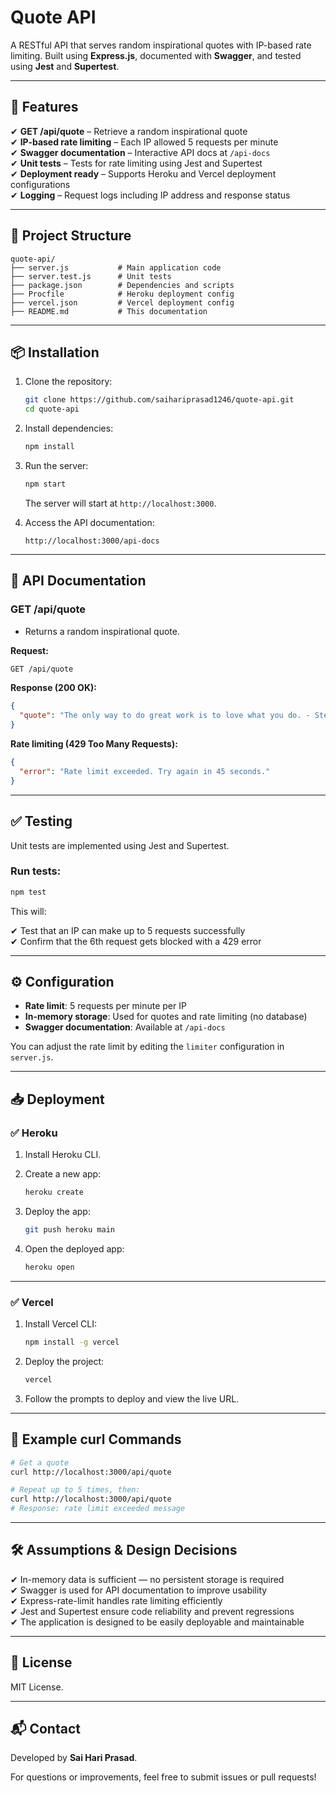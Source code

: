 
# Quote API

A RESTful API that serves random inspirational quotes with IP-based rate limiting. Built using **Express.js**, documented with **Swagger**, and tested using **Jest** and **Supertest**.

---

## 🚀 Features

✔ **GET /api/quote** – Retrieve a random inspirational quote  
✔ **IP-based rate limiting** – Each IP allowed 5 requests per minute  
✔ **Swagger documentation** – Interactive API docs at `/api-docs`  
✔ **Unit tests** – Tests for rate limiting using Jest and Supertest  
✔ **Deployment ready** – Supports Heroku and Vercel deployment configurations  
✔ **Logging** – Request logs including IP address and response status  

---

## 📂 Project Structure

```
quote-api/
├── server.js           # Main application code
├── server.test.js      # Unit tests
├── package.json        # Dependencies and scripts
├── Procfile            # Heroku deployment config
├── vercel.json         # Vercel deployment config
├── README.md           # This documentation
```

---

## 📦 Installation

1. Clone the repository:

   ```bash
   git clone https://github.com/saihariprasad1246/quote-api.git
   cd quote-api
   ```

2. Install dependencies:

   ```bash
   npm install
   ```

3. Run the server:

   ```bash
   npm start
   ```

   The server will start at `http://localhost:3000`.

4. Access the API documentation:

   ```
   http://localhost:3000/api-docs
   ```

---

## 📖 API Documentation

### **GET /api/quote**

- Returns a random inspirational quote.

**Request:**

```bash
GET /api/quote
```

**Response (200 OK):**

```json
{
  "quote": "The only way to do great work is to love what you do. - Steve Jobs"
}
```

**Rate limiting (429 Too Many Requests):**

```json
{
  "error": "Rate limit exceeded. Try again in 45 seconds."
}
```

---

## ✅ Testing

Unit tests are implemented using Jest and Supertest.

### Run tests:

```bash
npm test
```

This will:

✔ Test that an IP can make up to 5 requests successfully  
✔ Confirm that the 6th request gets blocked with a 429 error

---

## ⚙️ Configuration

- **Rate limit**: 5 requests per minute per IP  
- **In-memory storage**: Used for quotes and rate limiting (no database)  
- **Swagger documentation**: Available at `/api-docs`

You can adjust the rate limit by editing the `limiter` configuration in `server.js`.

---

## 📥 Deployment

### ✅ Heroku

1. Install Heroku CLI.
2. Create a new app:

   ```bash
   heroku create
   ```

3. Deploy the app:

   ```bash
   git push heroku main
   ```

4. Open the deployed app:

   ```bash
   heroku open
   ```

---

### ✅ Vercel

1. Install Vercel CLI:

   ```bash
   npm install -g vercel
   ```

2. Deploy the project:

   ```bash
   vercel
   ```

3. Follow the prompts to deploy and view the live URL.

---

## 📜 Example curl Commands

```bash
# Get a quote
curl http://localhost:3000/api/quote

# Repeat up to 5 times, then:
curl http://localhost:3000/api/quote
# Response: rate limit exceeded message
```

---

## 🛠 Assumptions & Design Decisions

✔ In-memory data is sufficient — no persistent storage is required  
✔ Swagger is used for API documentation to improve usability  
✔ Express-rate-limit handles rate limiting efficiently  
✔ Jest and Supertest ensure code reliability and prevent regressions  
✔ The application is designed to be easily deployable and maintainable  

---

## 📂 License

MIT License.

---

## 📬 Contact

Developed by **Sai Hari Prasad**.

For questions or improvements, feel free to submit issues or pull requests!
